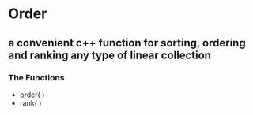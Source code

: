 # Order

## a convenient c++ function for sorting, ordering and ranking any type of linear collection

### The Functions

- order( )
- rank( )
